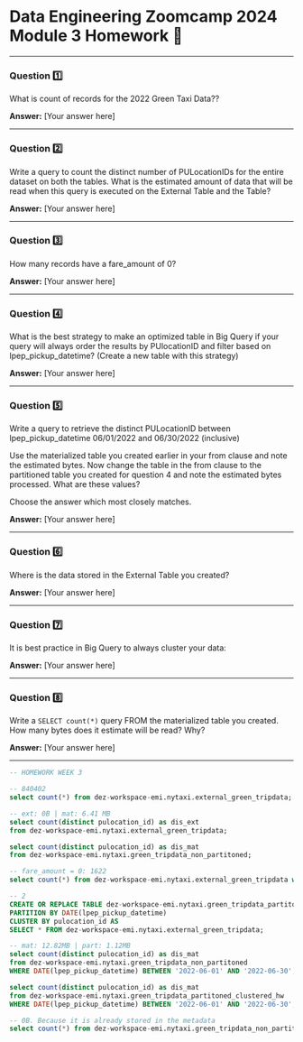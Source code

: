 # Data Engineering Zoomcamp 2024 Module 3 Homework  📝

---

### Question 1️⃣
What is count of records for the 2022 Green Taxi Data??

**Answer:**
[Your answer here]

---

### Question 2️⃣
Write a query to count the distinct number of PULocationIDs for the entire dataset on both the tables.
What is the estimated amount of data that will be read when this query is executed on the External Table and the Table?

**Answer:**
[Your answer here]

---

### Question 3️⃣
How many records have a fare_amount of 0?

**Answer:**
[Your answer here]

---

### Question 4️⃣
What is the best strategy to make an optimized table in Big Query if your query will always order the results by PUlocationID and filter based on lpep_pickup_datetime? (Create a new table with this strategy)

**Answer:**
[Your answer here]

---

### Question 5️⃣
Write a query to retrieve the distinct PULocationID between lpep_pickup_datetime 06/01/2022 and 06/30/2022 (inclusive)

Use the materialized table you created earlier in your from clause and note the estimated bytes. Now change the table in the from clause to the partitioned table you created for question 4 and note the estimated bytes processed. What are these values?

Choose the answer which most closely matches.

**Answer:**
[Your answer here]

---

### Question 6️⃣
Where is the data stored in the External Table you created?

**Answer:**
[Your answer here]

---

### Question 7️⃣
It is best practice in Big Query to always cluster your data:

**Answer:**
[Your answer here]

---

### Question 8️⃣
Write a `SELECT count(*)` query FROM the materialized table you created. How many bytes does it estimate will be read? Why?

**Answer:**
[Your answer here]

---


``` sql
-- HOMEWORK WEEK 3

-- 840402
select count(*) from dez-workspace-emi.nytaxi.external_green_tripdata;

-- ext: 0B | mat: 6.41 MB
select count(distinct pulocation_id) as dis_ext
from dez-workspace-emi.nytaxi.external_green_tripdata;

select count(distinct pulocation_id) as dis_mat
from dez-workspace-emi.nytaxi.green_tripdata_non_partitoned;

-- fare_amount = 0: 1622
select count(*) from dez-workspace-emi.nytaxi.external_green_tripdata where fare_amount = 0;

-- 2
CREATE OR REPLACE TABLE dez-workspace-emi.nytaxi.green_tripdata_partitoned_clustered_hw
PARTITION BY DATE(lpep_pickup_datetime)
CLUSTER BY pulocation_id AS
SELECT * FROM dez-workspace-emi.nytaxi.external_green_tripdata;

-- mat: 12.82MB | part: 1.12MB
select count(distinct pulocation_id) as dis_mat
from dez-workspace-emi.nytaxi.green_tripdata_non_partitoned
WHERE DATE(lpep_pickup_datetime) BETWEEN '2022-06-01' AND '2022-06-30';

select count(distinct pulocation_id) as dis_mat
from dez-workspace-emi.nytaxi.green_tripdata_partitoned_clustered_hw
WHERE DATE(lpep_pickup_datetime) BETWEEN '2022-06-01' AND '2022-06-30';

-- 0B. Because it is already stored in the metadata
select count(*) from dez-workspace-emi.nytaxi.green_tripdata_non_partitoned;
```
